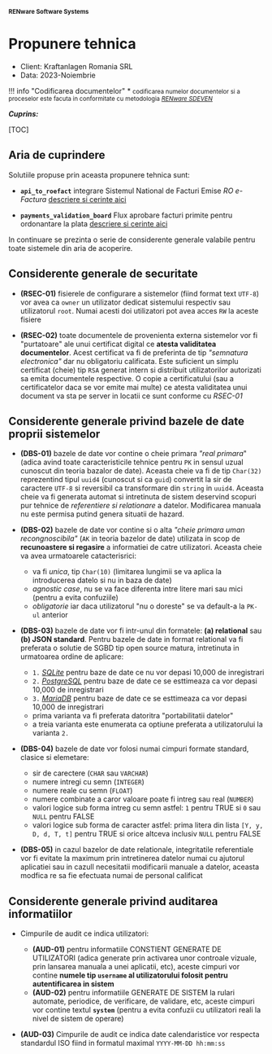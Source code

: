 <small>**RENware Software Systems**</small>



# Propunere tehnica

* Client: Kraftanlagen Romania SRL
* Data: 2023-Noiembrie

!!! info "Codificarea documentelor"
    * <small markdown="1">codificarea numelor documentelor si a proceselor este facuta in conformitate cu metodologia *[RENware SDEVEN](http://sdeven.renware.eu)*</small>

***Cuprins:***

[TOC]




## Aria de cuprindere

Solutiile propuse prin aceasta propunere tehnica sunt:

* **`api_to_roefact`** integrare Sistemul National de Facturi Emise *RO e-Factura* [descriere si cerinte aici](./110-SRE-api_to_roefact_req.uirements.md)

* **`payments_validation_board`** Flux aprobare facturi primite pentru ordonantare la plata [descriere si cerinte aici](./110-SRE-payments_validation_board_req.uirements.md)


In continuare se prezinta o serie de considerente generale valabile pentru toate sistemele din aria de acoperire.







## Considerente generale de securitate

* **(RSEC-01)** fisierele de configurare a sistemelor (fiind format text `UTF-8`) vor avea ca `owner` un utilizator dedicat sistemului respectiv sau utilizatorul `root`. Numai acesti doi utilizatori pot avea acces `RW` la aceste fisiere

* **(RSEC-02)** toate documentele de provenienta externa sistemelor vor fi "purtatoare" ale unui certificat digital ce **atesta validitatea documentelor**. Acest certificat va fi de preferinta de tip *"semnatura electronica"* dar nu obligatoriu calificata. Este suficient un simplu certificat (cheie) tip `RSA` generat intern si distribuit utilizatorilor autorizati sa emita documentele respective. O copie a certificatului (sau a certificatelor daca se vor emite mai multe) ce atesta validitatea unui document va sta pe server in locatii ce sunt conforme cu *RSEC-01*






## Considerente generale privind bazele de date proprii sistemelor

* **(DBS-01)** bazele de date vor contine o cheie primara *"real primara*" (adica avind toate caracteristicile tehnice pentru `PK` in sensul uzual cunoscut din teoria bazalor de date). Aceasta cheie va fi de tip `Char(32)` reprezentind tipul `uuid4` (cunoscut si ca `guid`) convertit la sir de caractere `UTF-8` si reversibil ca transformare din `string` in `uuid4`. Aceasta cheie va fi generata automat si intretinuta de sistem deservind scopuri pur tehnice de *referentiere si relationare* a datelor. Modificarea manuala nu este permisa putind genera situatii de hazard.

* **(DBS-02)** bazele de date vor contine si o alta *"cheie primara uman recongnoscibila"* (`AK` in teoria bazelor de date) utilizata in scop de **recunoastere si regasire** a informatiei de catre utilizatori. Aceasta cheie va avea urmatoarele catacterisrici:
    * va fi _unica_, tip `Char(10)` (limitarea lungimii se va aplica la introducerea datelo si nu in baza de date)
    * _agnostic case_, nu se va face diferenta intre litere mari sau mici (pentru a evita confuziile)
    * _obligatorie_ iar daca utilizatorul "nu o doreste" se va default-a la `PK-ul` anterior

* **(DBS-03)** bazele de date vor fi intr-unul din formatele: **(a) relational** sau **(b) JSON standard**. Pentru bazele de date in format relational va fi preferata o solutie de SGBD tip open source matura,   intretinuta in urmatoarea ordine de aplicare:
    * `1.` _[SQLite](https://www.sqlite.org/index.html)_ pentru baze de date ce nu vor depasi 10,000 de inregistrari
    * `2.` _[PostgreSQL](https://www.postgresql.org/)_ pentru baze de date ce se esttimeaza ca vor depasi 10,000 de inregistrari
    * `3.` _[MariaDB](https://mariadb.org/)_ pentru baze de date ce se esttimeaza ca vor depasi 10,000 de inregistrari
    * prima varianta va fi preferata datoritra "portabilitatii datelor"
    * a treia varianta este enumerata ca optiune preferata a utilizatorului la varianta `2.`

* **(DBS-04)** bazele de date vor folosi numai cimpuri formate standard, clasice si elemetare:
    * sir de carectere (`CHAR` sau `VARCHAR`)
    * numere intregi cu semn (`INTEGER`)
    * numere reale cu semn (`FLOAT`)
    * numere combinate a caror valoare poate fi intreg sau real (`NUMBER`)
    * valori logice sub forma intreg cu semn astfel: `1` pentru TRUE si `0` sau `NULL` pentru FALSE
    * valori logice sub forma de caracter astfel: prima litera din lista `[Y, y, D, d, T, t]` pentru TRUE si orice altceva inclusiv `NULL` pentru FALSE

* **(DBS-05)** in cazul bazelor de date relationale, integritatile referentiale vor fi evitate la maximum prin intretinerea datelor numai cu ajutorul aplicatiei sau in cazull necesitatii modificarii manuale a datelor, aceasta modfica re sa fie efectuata numai de personal calificat






## Considerente generale privind auditarea informatiilor

* Cimpurile de audit ce indica utilizatori:
    * **(AUD-01)** pentru informatiile CONSTIENT GENERATE DE UTILIZATORI (adica generate prin activarea unor controale vizuale, prin lansarea manuala a unei aplicatii, etc), aceste cimpuri vor contine **numele tip `username` al utilizatorului folosit pentru autentificarea in sistem**
    * **(AUD-02)** pentru informatiile GENERATE DE SISTEM la rulari automate, periodice, de verificare, de validare, etc, aceste cimpuri vor contine textul **`system`** (pentru a evita confuzii cu utilizatori reali la nivel de sistem de operare)

* **(AUD-03)** Cimpurile de audit ce indica date calendaristice vor respecta standardul ISO fiind in formatul maximal `YYYY-MM-DD hh:mm:ss`











